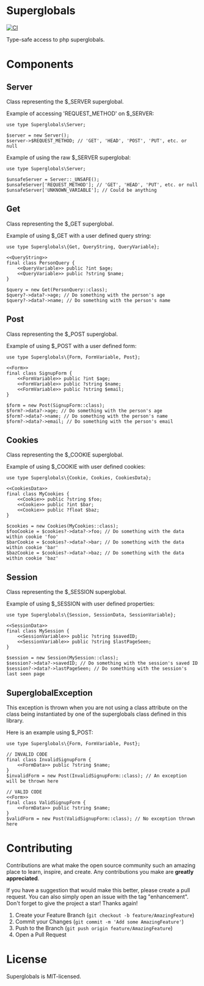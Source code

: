 Superglobals
============
[![CI](https://github.com/vboivin/Superglobals/actions/workflows/build_and_test.yml/badge.svg)](https://github.com/vboivin/Superglobals/actions/workflows/build_and_test.yml)


Type-safe access to php superglobals.

Components
==========

Server
-------
Class representing the $_SERVER superglobal.

Example of accessing 'REQUEST_METHOD' on $_SERVER:

```Hack
use type Superglobals\Server;

$server = new Server();
$server->$REQUEST_METHOD; // 'GET', 'HEAD', 'POST', 'PUT', etc. or null
```

Example of using the raw $_SERVER superglobal:
```Hack
use type Superglobals\Server;

$unsafeServer = Server::_UNSAFE();
$unsafeServer['REQUEST_METHOD']; // 'GET', 'HEAD', 'PUT', etc. or null
$unsafeServer['UNKNOWN_VARIABLE']; // Could be anything
```

Get
---
Class representing the $_GET superglobal.

Example of using $_GET with a user defined query string:
```Hack
use type Superglobals\{Get, QueryString, QueryVariable};

<<QueryString>>
final class PersonQuery {
    <<QueryVariable>> public ?int $age;
    <<QueryVariable>> public ?string $name;
}

$query = new Get(PersonQuery::class);
$query?->data?->age; // Do something with the person's age
$query?->data?->name; // Do something with the person's name
```

Post
----
Class representing the $_POST superglobal.

Example of using $_POST with a user defined form:
```Hack
use type Superglobals\{Form, FormVariable, Post};

<<Form>>
final class SignupForm {
    <<FormVariable>> public ?int $age;
    <<FormVariable>> public ?string $name;
    <<FormVariable>> public ?string $email;
}

$form = new Post(SignupForm::class);
$form?->data?->age; // Do something with the person's age
$form?->data?->name; // Do something with the person's name
$form?->data?->email; // Do something with the person's email
```

Cookies
-------
Class representing the $_COOKIE superglobal.

Example of using $_COOKIE with user defined cookies:
```Hack
use type Superglobals\{Cookie, Cookies, CookiesData};

<<CookiesData>>
final class MyCookies {
    <<Cookie>> public ?string $foo;
    <<Cookie>> public ?int $bar;
    <<Cookie>> public ?float $baz;
}

$cookies = new Cookies(MyCookies::class);
$fooCookie = $cookies?->data?->foo; // Do something with the data within cookie 'foo'
$barCookie = $cookies?->data?->bar; // Do something with the data within cookie 'bar'
$bazCookie = $cookies?->data?->baz; // Do something with the data within cookie 'baz'
```

Session
-------
Class representing the $_SESSION superglobal.

Example of using $_SESSION with user defined properties:
```Hack
use type Superglobals\{Session, SessionData, SessionVariable};

<<SessionData>>
final class MySession {
    <<SessionVariable>> public ?string $savedID;
    <<SessionVariable>> public ?string $lastPageSeen;
}

$session = new Session(MySession::class);
$session?->data?->savedID; // Do something with the session's saved ID
$session?->data?->lastPageSeen; // Do something with the session's last seen page
```

SuperglobalException
--------------------
This exception is thrown when you are not using a class attribute on the class
being instantiated by one of the superglobals class defined in this library.

Here is an example using $_POST:
```Hack
use type Superglobals\{Form, FormVariable, Post};

// INVALID CODE
final class InvalidSignupForm {
    <<FormData>> public ?string $name;
}
$invalidForm = new Post(InvalidSignupForm::class); // An exception will be thrown here

// VALID CODE
<<Form>>
final class ValidSignupForm {
    <<FormData>> public ?string $name;
}
$validForm = new Post(ValidSignupForm::class); // No exception thrown here
```

Contributing
============

Contributions are what make the open source community such an amazing place to 
learn, inspire, and create. Any contributions you make are **greatly appreciated**.

If you have a suggestion that would make this better, please create a pull request. You can also simply open an issue with the tag "enhancement".
Don't forget to give the project a star! Thanks again!

1. Create your Feature Branch (`git checkout -b feature/AmazingFeature`)
2. Commit your Changes (`git commit -m 'Add some AmazingFeature'`)
3. Push to the Branch (`git push origin feature/AmazingFeature`)
4. Open a Pull Request

License
=======

Superglobals is MIT-licensed.
